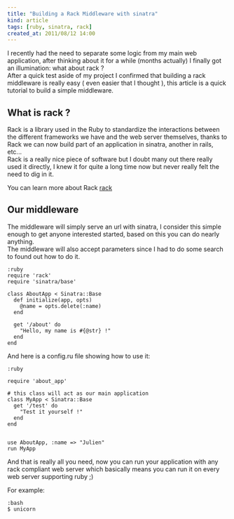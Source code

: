 ```yaml
---
title: "Building a Rack Middleware with sinatra"
kind: article
tags: [ruby, sinatra, rack]
created_at: 2011/08/12 14:00
---
```


I recently had the need to separate some logic from my main web application, after thinking
about it for a while (months actually) I finally got an illumination: what about rack ?  
After a quick test aside of my project I confirmed that building a rack middleware is really easy
( even easier that I thought ), this article is a quick tutorial to build a simple middleware.

## What is rack ?

Rack is a library used in the Ruby to standardize the interactions between the different frameworks
we have and the web server themselves, thanks to Rack we can now build part of an application in
sinatra, another in rails, etc...  
Rack is a really nice piece of software but I doubt many out there really used it directly,
I knew it for quite a long time now but never really felt the need to dig in it.

You can learn more about Rack [rack](http://rack.rubyforge.org/ "here")


## Our middleware

The middleware will simply serve an url with sinatra, I consider this simple enough
to get anyone interested started, based on this you can do nearly anything.  
The middleware will also accept parameters since I had to do some search to found out
how to do it.

    :ruby
    require 'rack'
    require 'sinatra/base'

    class AboutApp < Sinatra::Base
      def initialize(app, opts)
        @name = opts.delete(:name)
      end

      get '/about' do
        "Hello, my name is #{@str} !"
      end
    end


And here is a config.ru file showing how to use it:

    :ruby
    
    require 'about_app'
    
    # this class will act as our main application
    class MyApp < Sinatra::Base
      get '/test' do
        "Test it yourself !"
      end
    end


    use AboutApp, :name => "Julien"
    run MyApp

And that is really all you need, now you can run your application with any rack compliant
web server which basically means you can run it on every web server supporting ruby ;)

For example:

    :bash
    $ unicorn

